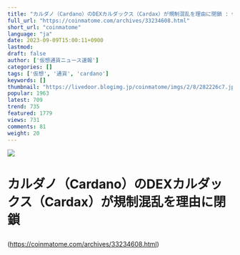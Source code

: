 ```yaml
---
title: "カルダノ（Cardano）のDEXカルダックス（Cardax）が規制混乱を理由に閉鎖 : 仮想通貨ニュース速報 － 仮想通貨まとめNews"
full_url: "https://coinmatome.com/archives/33234608.html"
short_url: "coinmatome"
language: "ja"
date: 2023-09-09T15:00:11+0900
lastmod: 
draft: false
author: ['仮想通貨ニュース速報']
categories: []
tags: ['仮想', '通貨', 'cardano']
keywords: []
thumbnail: "https://livedoor.blogimg.jp/coinmatome/imgs/2/8/282226c7.jpg"
popular: 1963
latest: 709
trend: 735
featured: 1779
views: 731
comments: 81
weight: 20
---
```


![](https://livedoor.blogimg.jp/coinmatome/imgs/2/8/282226c7.jpg)

<h1 class='article-title-k entry-title'> <p class='article-title-name'> カルダノ（Cardano）のDEXカルダックス（Cardax）が規制混乱を理由に閉鎖 </p> </h1> 

(https://coinmatome.com/archives/33234608.html)
